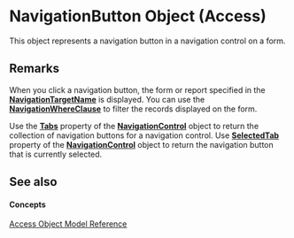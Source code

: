 
# NavigationButton Object (Access)

This object represents a navigation button in a navigation control on a form.


## Remarks

When you click a navigation button, the form or report specified in the  **[NavigationTargetName](83ebeff5-3f80-3d1d-655b-8c7e139daff8.md)** is displayed. You can use the **[NavigationWhereClause](ee8e7435-44cf-d065-b7ee-d7c870726101.md)** to filter the records displayed on the form.

Use the  **[Tabs](a8b2546c-9b1f-a8ff-1a6f-8e607415ffec.md)** property of the **[NavigationControl](ab08e35c-e5e4-444c-d169-1092d282ed15.md)** object to return the collection of navigation buttons for a navigation control. Use **[SelectedTab](8e6da4b2-eada-51db-b198-da8213c647ac.md)** property of the **[NavigationControl](ab08e35c-e5e4-444c-d169-1092d282ed15.md)** object to return the navigation button that is currently selected.


## See also


#### Concepts


[Access Object Model Reference](2de134a4-6c5c-d2a3-8377-f4dd973ba650.md)
